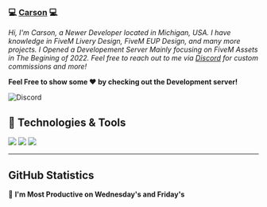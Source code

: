 ### 💻 [Carson][discord] 💻

*Hi, I'm Carson, a Newer Developer located in Michigan, USA. I have knowledge in FiveM Livery Design, FiveM EUP Design, and many more projects. I Opened a Developement Server Mainly focusing on FiveM Assets in The Begining of 2022. Feel free to reach out to me via [Discord][discord] for custom commissions and more!*

<b>Feel Free to show some ❤️ by checking out the Development server!</b>

![Discord](https://i.imgur.com/QGZyRkr.gif)

## 🔧 Technologies & Tools

![](https://img.shields.io/badge/Editor-VS_Code-informational?style=flat&logo=vscode&logoColor=white&color=9B9B9B)
![](https://img.shields.io/badge/Tools-Spotify-informational?style=flat&logo=spotify&logoColor=white&color=9B9B9B)
![](https://img.shields.io/badge/Tools-GitHub-informational?style=flat&logo=github&logoColor=white&color=9B9B9B)

----

## GitHub Statistics

<!--START_SECTION:waka-->
📅 **I'm Most Productive on Wednesday's and Friday's** 
<!--END_SECTION:waka-->

[website]: https://carsons-development.tebex.io/
[twitch]: https://www.twitch.tv/plrpcarson
[youtube]: https://www.youtube.com/channel/UCGYAXahJhagTQvjswvL8gbA
[discord]: https://discord.gg/bqxh85R35j
